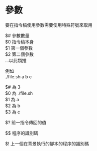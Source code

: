# 參數

要在指令稿使用參數需要使用特殊符號來取用

$\# 參數數量  
$0 指令稿本身  
$1 第一個參數  
$2 第二個參數  
...以此類推

例如  
./file.sh a b c

$\# 為 3  
$0 為 ./file.sh  
$1 為 a  
$2 為 b  
$3 為 c

$? 前一指令傳回的值

$$ 程序的識別碼

$! 上一個在背景執行的腳本的程序的識別碼



